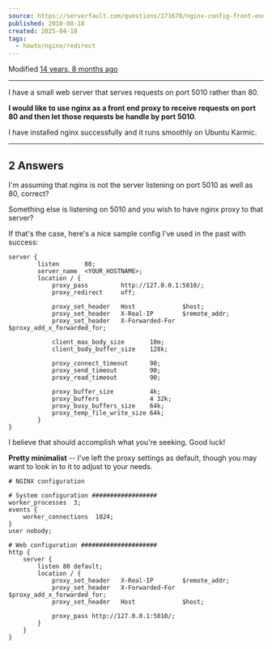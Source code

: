 ```yaml
---
source: https://serverfault.com/questions/171678/nginx-config-front-end-reverse-proxy-to-another-port
published: 2010-08-18
created: 2025-04-18
tags:
  - howto/nginx/redirect
---
```

Modified [14 years, 8 months ago](https://serverfault.com/questions/171678/?lastactivity "2010-08-18 03:01:27Z")
___


I have a small web server that serves requests on port 5010 rather than 80.

**I would like to use nginx as a front end proxy to receive requests on port 80 and then let those requests be handle by port 5010**.

I have installed nginx successfully and it runs smoothly on Ubuntu Karmic.
___
## 2 Answers

I'm assuming that nginx is not the server listening on port 5010 as well as 80, correct? 

Something else is listening on 5010 and you wish to have nginx proxy to that server?

If that's the case, here's a nice sample config I've used in the past with success:

```nginx
server {
        listen       80;
        server_name  <YOUR_HOSTNAME>;
        location / {
            proxy_pass         http://127.0.0.1:5010/;
            proxy_redirect     off;

            proxy_set_header   Host             $host;
            proxy_set_header   X-Real-IP        $remote_addr;
            proxy_set_header   X-Forwarded-For  $proxy_add_x_forwarded_for;

            client_max_body_size       10m;
            client_body_buffer_size    128k;

            proxy_connect_timeout      90;
            proxy_send_timeout         90;
            proxy_read_timeout         90;

            proxy_buffer_size          4k;
            proxy_buffers              4 32k;
            proxy_busy_buffers_size    64k;
            proxy_temp_file_write_size 64k;
        }
}
```

I believe that should accomplish what you're seeking. Good luck!

**Pretty minimalist** -- I've left the proxy settings as default, though you may want to look in to it to adjust to your needs.

```nginx  
# NGINX configuration

# System configuration ##################
worker_processes  3;
events {
    worker_connections  1024;
}
user nobody;

# Web configuration #####################
http {
    server {
        listen 80 default;
        location / {
            proxy_set_header   X-Real-IP        $remote_addr;
            proxy_set_header   X-Forwarded-For  $proxy_add_x_forwarded_for;
            proxy_set_header   Host             $host;

            proxy_pass http://127.0.0.1:5010/;
        }
    }
}
```

